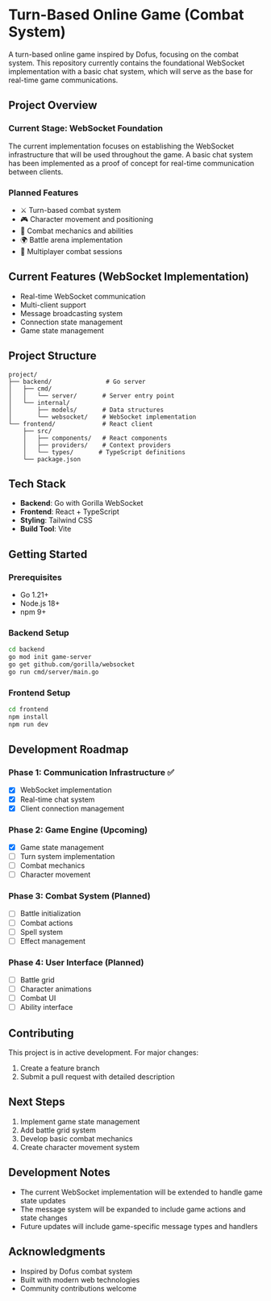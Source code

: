 # Turn-Based Online Game (Combat System)

A turn-based online game inspired by Dofus, focusing on the combat system. This repository currently contains the foundational WebSocket implementation with a basic chat system, which will serve as the base for real-time game communications.

## Project Overview

### Current Stage: WebSocket Foundation
The current implementation focuses on establishing the WebSocket infrastructure that will be used throughout the game. A basic chat system has been implemented as a proof of concept for real-time communication between clients.

### Planned Features
- ⚔️ Turn-based combat system
- 🎮 Character movement and positioning
- 🎲 Combat mechanics and abilities
- 🌍 Battle arena implementation
- 👥 Multiplayer combat sessions

## Current Features (WebSocket Implementation)
- Real-time WebSocket communication
- Multi-client support
- Message broadcasting system
- Connection state management
- Game state management

## Project Structure
```
project/
├── backend/               # Go server
│   ├── cmd/
│   │   └── server/       # Server entry point
│   └── internal/
│       ├── models/       # Data structures
│       └── websocket/    # WebSocket implementation
└── frontend/             # React client
    ├── src/
    │   ├── components/   # React components
    │   ├── providers/    # Context providers
    │   └── types/       # TypeScript definitions
    └── package.json
```

## Tech Stack
- **Backend**: Go with Gorilla WebSocket
- **Frontend**: React + TypeScript
- **Styling**: Tailwind CSS
- **Build Tool**: Vite

## Getting Started

### Prerequisites
- Go 1.21+
- Node.js 18+
- npm 9+

### Backend Setup
```bash
cd backend
go mod init game-server
go get github.com/gorilla/websocket
go run cmd/server/main.go
```

### Frontend Setup
```bash
cd frontend
npm install
npm run dev
```

## Development Roadmap

### Phase 1: Communication Infrastructure ✅
- [x] WebSocket implementation
- [x] Real-time chat system
- [x] Client connection management

### Phase 2: Game Engine (Upcoming)
- [x] Game state management
- [ ] Turn system implementation
- [ ] Combat mechanics
- [ ] Character movement

### Phase 3: Combat System (Planned)
- [ ] Battle initialization
- [ ] Combat actions
- [ ] Spell system
- [ ] Effect management

### Phase 4: User Interface (Planned)
- [ ] Battle grid
- [ ] Character animations
- [ ] Combat UI
- [ ] Ability interface

## Contributing
This project is in active development. For major changes:
1. Create a feature branch
2. Submit a pull request with detailed description

## Next Steps
1. Implement game state management
2. Add battle grid system
3. Develop basic combat mechanics
4. Create character movement system

## Development Notes
- The current WebSocket implementation will be extended to handle game state updates
- The message system will be expanded to include game actions and state changes
- Future updates will include game-specific message types and handlers

## Acknowledgments
- Inspired by Dofus combat system
- Built with modern web technologies
- Community contributions welcome
